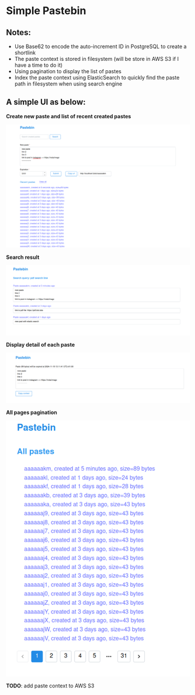 # Simple Pastebin

## Notes:

- Use Base62 to encode the auto-increment ID in PostgreSQL to create a shortlink
- The paste context is stored in filesystem (will be store in AWS S3 if I have a time to do it)
- Using pagination to display the list of pastes
- Index the paste context using ElasticSearch to quickly find the paste path in filesystem when using search engine

## A simple UI as below:

**Create new paste and list of recent created pastes**

<img src="photos/new_paste.png"/>

**Search result**

<img src="photos/search.png"/>

**Display detail of each paste**

<img src="photos/paste_context.png"/>

**All pages pagination**

<img src="photos/all_paste.png"/>

**TODO**: add paste context to AWS S3
